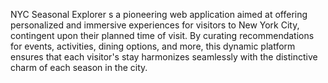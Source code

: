 NYC Seasonal Explorer s a pioneering web application aimed at offering personalized and immersive experiences for visitors to New York City, contingent upon their planned time of visit. By curating recommendations for events, activities, dining options, and more, this dynamic platform ensures that each visitor's stay harmonizes seamlessly with the distinctive charm of each season in the city.
